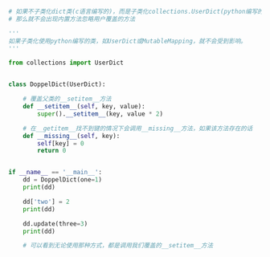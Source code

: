 
<BlogInfo title="2.子类化collections中的类" author="白日梦想猿" pv=0 read_times=0 pre_cost_time=0分31秒 category="继承的优缺点" tag_list="['继承的优缺点']" create_time="2022.04.07 15:15:13" update_time="2022.09.05 14:08:23" />

```python
# 如果不子类化dict类(c语言编写的)，而是子类化collections.UserDict(python编写的)，
# 那么就不会出现内置方法忽略用户覆盖的方法

'''
如果子类化使用python编写的类，如UserDict或MutableMapping，就不会受到影响。
'''

from collections import UserDict


class DoppelDict(UserDict):

    # 覆盖父类的__setitem__方法
    def __setitem__(self, key, value):
        super().__setitem__(key, value * 2)

    # 在__getitem__找不到键的情况下会调用__missing__方法，如果该方法存在的话
    def __missing__(self, key):
        self[key] = 0
        return 0


if __name__ == '__main__':
    dd = DoppelDict(one=1)
    print(dd)

    dd['two'] = 2
    print(dd)

    dd.update(three=3)
    print(dd)

    # 可以看到无论使用那种方式，都是调用我们覆盖的__setitem__方法

```
